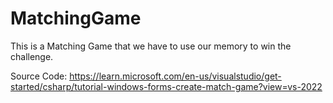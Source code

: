 # MatchingGame

This is a Matching Game that we have to use our memory to win the challenge. 

Source Code: https://learn.microsoft.com/en-us/visualstudio/get-started/csharp/tutorial-windows-forms-create-match-game?view=vs-2022
